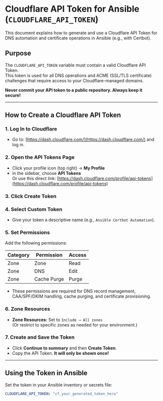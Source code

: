 # Cloudflare API Token for Ansible (`CLOUDFLARE_API_TOKEN`)

This document explains how to generate and use a Cloudflare API Token for DNS automation and certificate operations in Ansible (e.g., with Certbot).

## Purpose

The `CLOUDFLARE_API_TOKEN` variable must contain a valid Cloudflare API Token.  
This token is used for all DNS operations and ACME (SSL/TLS certificate) challenges that require access to your Cloudflare-managed domains.

**Never commit your API token to a public repository. Always keep it secure!**

---

## How to Create a Cloudflare API Token

### 1. Log In to Cloudflare

- Go to: [https://dash.cloudflare.com/](https://dash.cloudflare.com/) and log in.

### 2. Open the API Tokens Page

- Click your profile icon (top right) → **My Profile**
- In the sidebar, choose **API Tokens**  
  Or use this direct link: [https://dash.cloudflare.com/profile/api-tokens](https://dash.cloudflare.com/profile/api-tokens)

### 3. Click **Create Token**

### 4. Select **Custom Token**

- Give your token a descriptive name (e.g., `Ansible Certbot Automation`).

### 5. Set Permissions

Add the following permissions:

| Category | Permission   | Access   |
| -------- | ------------ | -------- |
| Zone     | Zone         | Read     |
| Zone     | DNS          | Edit     |
| Zone     | Cache Purge  | Purge    |

- These permissions are required for DNS record management, CAA/SPF/DKIM handling, cache purging, and certificate provisioning.

### 6. Zone Resources

- **Zone Resources:** Set to `Include → All zones`  
  (Or restrict to specific zones as needed for your environment.)

### 7. Create and Save the Token

- Click **Continue to summary** and then **Create Token**.
- Copy the API Token. **It will only be shown once!**

---

## Using the Token in Ansible

Set the token in your Ansible inventory or secrets file:

```yaml
CLOUDFLARE_API_TOKEN: "cf_your_generated_token_here"

